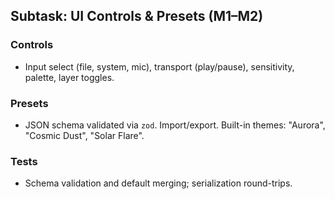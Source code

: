 ## Subtask: UI Controls & Presets (M1–M2)

### Controls
- Input select (file, system, mic), transport (play/pause), sensitivity, palette, layer toggles.

### Presets
- JSON schema validated via `zod`. Import/export. Built-in themes: "Aurora", "Cosmic Dust", "Solar Flare".

### Tests
- Schema validation and default merging; serialization round-trips.


